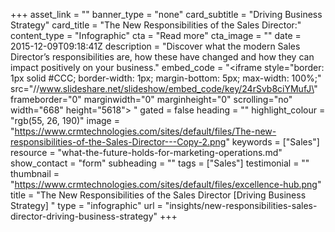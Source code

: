+++
asset_link = ""
banner_type = "none"
card_subtitle = "Driving Business Strategy"
card_title = "The New Responsibilities of the Sales Director:"
content_type = "Infographic"
cta = "Read more"
cta_image = ""
date = 2015-12-09T09:18:41Z
description = "Discover what the modern Sales Director’s responsibilities are, how these have changed and how they can impact positively on your business."
embed_code = "<iframe style=\"border: 1px solid #CCC; border-width: 1px; margin-bottom: 5px; max-width: 100%;\" src=\"//www.slideshare.net/slideshow/embed_code/key/24rSvb8ciYMufJ\" frameborder=\"0\" marginwidth=\"0\" marginheight=\"0\" scrolling=\"no\" width=\"668\" height=\"5618\"> </iframe>"
gated = false
heading = ""
highlight_colour = "rgb(55, 26, 190)"
image = "https://www.crmtechnologies.com/sites/default/files/The-new-responsibilities-of-the-Sales-Director---Copy-2.png"
keywords = ["Sales"]
resource = "what-the-future-holds-for-marketing-operations.md"
show_contact = "form"
subheading = ""
tags = ["Sales"]
testimonial = ""
thumbnail = "https://www.crmtechnologies.com/sites/default/files/excellence-hub.png"
title = "The New Responsibilities of the Sales Director [Driving Business Strategy] "
type = "infographic"
url = "insights/new-responsibilities-sales-director-driving-business-strategy"
+++
